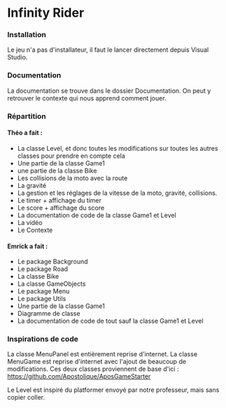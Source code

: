 # Infinity Rider

### Installation
Le jeu n'a pas d'installateur, il faut le lancer directement depuis Visual Studio.

### Documentation
La documentation se trouve dans le dossier Documentation. On peut y retrouver le contexte qui nous apprend comment jouer.

### Répartition
#### Théo a fait :
- La classe Level, et donc toutes les modifications sur toutes les autres classes pour prendre en compte cela
- Une partie de la classe Game1
- une partie de la classe Bike
- Les collisions de la moto avec la route
- La gravité
- La gestion et les réglages de la vitesse de la moto, gravité, collisions.    
- Le timer + affichage du timer
- Le score + affichage du score 
- La documentation de code de la classe Game1 et Level
- La vidéo
- Le Contexte

#### Emrick a fait :
- Le package Background
- Le package Road
- La classe Bike
- La classe GameObjects
- Le package Menu
- Le package Utils
- Une partie de la classe Game1
- Diagramme de classe
- La documentation de code de tout sauf la classe Game1 et Level

### Inspirations de code
La classe MenuPanel est entièrement reprise d'internet. La classe MenuGame est reprise d'internet avec l'ajout de beaucoup de modifications.
Ces deux classes proviennent de base d'ici : https://github.com/Apostolique/AposGameStarter

Le Level est inspiré du platformer envoyé par notre professeur, mais sans copier coller.





